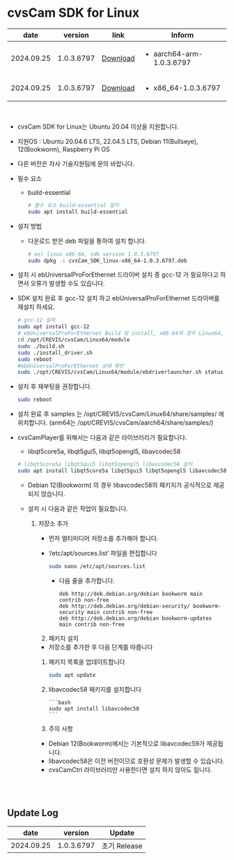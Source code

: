 # cvsCam SDK for Linux
| date | version | link | Inform |
|------|---------|------|--------|
| 2024.09.25 | 1.0.3.6797 | [Download](https://github.com/CREVIS/Camera/raw/refs/heads/master/cvsCam/Linux/Files/cvsCam_SDK_linux-aarch64-arm-1.0.3.6797.zip)| <ul><li>aarch64-arm-1.0.3.6797<br/></li> |
| 2024.09.25 | 1.0.3.6797 | [Download](https://github.com/CREVIS/Camera/raw/refs/heads/master/cvsCam/Linux/Files/cvsCam_SDK_linux-x86_64-1.0.3.6797.zip)| <ul><li>x86_64-1.0.3.6797<br/></li> |


<br>

- cvsCam SDK for Linux는 Ubuntu 20.04 이상을 지원합니다.
- 지원OS : Ubuntu 20.04.6 LTS, 22.04.5 LTS, Debian 11(Bullseye), 12(Bookworm), Raspberry Pi OS
- 다른 버전은 자사 기술지원팀에 문의 바랍니다.

- 필수 요소
    - build-essential
        
        ```bash
        # 필수 요소 build-essential 설치
        sudo apt install build-essential
        ```
        

- 설치 방법
    - 다운로드 받은 deb 파일을 통하여 설치 합니다.
        
        ```bash
        # ex) linux x86-64, sdk version 1.0.3.6797
        sudo dpkg -i cvsCam_SDK_linux-x86_64-1.0.3.6797.deb
        ```
        

- 설치 시 ebUniversalProForEthernet 드라이버 설치 중  gcc-12 가 필요하다고 하면서 오류가 발생할 수도 있습니다.
- SDK 설치 완료 후 gcc-12 설치 하고 ebUniversalProForEthernet 드라이버를 재설치 하세요.
    
    ```bash
    # gcc-12 설치
    sudo apt install gcc-12
    # ebUniversalProForEthernet Build 및 install, x86-64의 경우 Linux64, arm64의 경우 aarch64
    cd /opt/CREVIS/cvsCam/Linux64/module
    sudo ./build.sh
    sudo ./install_driver.sh
    sudo reboot
    #ebUniversalProForEthernet 상태 확인
    sudo ./opt/CREVIS/cvsCam/Linux64/module/ebdriverlauncher.sh status
    ```
    
- 설치 후 재부팅을 권장합니다.
    
    ```bash
    sudo reboot
    ```
    

- 설치 완료 후 samples 는 /opt/CREVIS/cvsCam/Linux64/share/samples/ 에 위치합니다. (arm64는 /opt/CREVIS/cvsCam/aarch64/share/samples/)

- cvsCamPlayer를 위해서는 다음과 같은 라이브러리가 필요합니다.
    - libqt5core5a, libqt5gui5, libqt5opengl5, libavcodec58
    
    ```bash
    # libqt5core5a libqt5gui5 libqt5opengl5 libavcodec58 설치
    sudo apt install libqt5core5a libqt5gui5 libqt5opengl5 libavcodec58
    ```
    
    - Debian 12(Bookworm) 의 경우 libavcodec58의 패키지가 공식적으로 제공되지 않습니다.
    - 설치 시 다음과 같은 작업이 필요합니다.      
        
      1. 저장소 추가
          - 먼저 멀티미디어 저장소를 추가해야 합니다.
          - ‘/etc/apt/sources.list’ 파일을 편집합니다
                         
            ```bash
            sudo nano /etc/apt/sources.list
            ```
                
            - 다음 줄을 추가합니다.
                
                ```
                deb http://deb.debian.org/debian bookworm main contrib non-free
                deb http://deb.debian.org/debian-security/ bookworm-security main contrib non-free
                deb http://deb.debian.org/debian bookworm-updates main contrib non-free
                ```
                
          2. 패키지 설치 
            - 저장소를 추가한 후 다음 단계를 따릅니다

          1. 패키지 목록을 업데이트합니다
                      
                ```bash
                sudo apt update
                ```
                
         2. libavcodec58 패키지를 설치합니다
                
                ```bash
                sudo apt install libavcodec58
                ```

          3. 주의 사항
            - Debian 12(Bookworm)에서는 기본적으로 libavcodec59가 제공됩니다.
            - libavcodec58은 이전 버전이므로 호환성 문제가 발생할 수 있습니다.
            - cvsCamCtrl 라이브러리만 사용한다면 설치 하지 않아도 됩니다.
           
<br><br>

## Update Log
| date | version | Update |
|------|---------|--------|
| 2024.09.25 | 1.0.3.6797 | 초기 Release |

<br><br><br><br>
